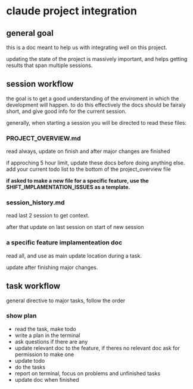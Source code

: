 
# claude project integration #

## general goal ## 

this is a doc meant to help us with integrating well on this project. 

updating the state of the project is massively important, and helps getting results that span multiple sessions.


## session workflow ## 

the goal is to get a good understanding of the enviroment in which the development will happen. to do this effectively the docs should be fairaly short, and give good info for the current session.

generally, when starting a session you will be directed to read these files:

### PROJECT_OVERVIEW.md ###

read always, update on finish and after major changes are finished

if approching 5 hour limit, update these docs before doing anything else. add your current todo list to the bottom of the project_overview file  

**if  asked to make a new file for a specific feature, use the SHIFT_IMPLAMENTATION_ISSUES as a template.**


### session_history.md ###

read last 2 session to get context.

after that update on last session on start of new session

### a specific feature implamenteation doc ###

read all, and use as main update location during a task.

update after finishing major changes.

## task workflow ## 

general directive to major tasks, follow the order

### show plan ### 

- read the task, make todo 
- write a plan in the terminal 
- ask questions if there are any
- update relevant doc to the feature, if theres no relevant doc ask for permission to make one
- update todo 
- do the tasks 
- report on terminal, focus on problems and unfinished tasks   
- update doc when finished